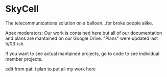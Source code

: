 # SkyCell
The telecommunications solution on a balloon...for broke people alike.

Apex moderators: Our work is contained here but all of our documentation and plans are mantained on our Google Drive. "Plans" were updated last 5/03-ish. 

If you want to see actual mantained projects, go to code to see individual member projects.

edit from pat: i plan to put all my work here

